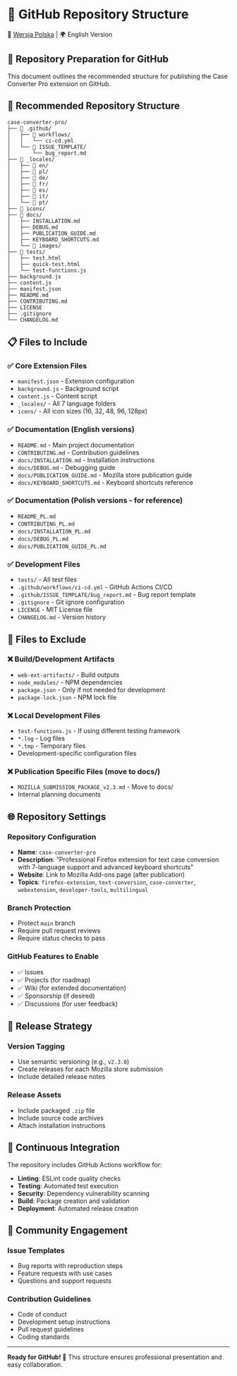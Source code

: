 # 📁 GitHub Repository Structure

📖 [Wersja Polska](REPOSITORY_STRUCTURE_PL.md) | 🌍 English Version

## 🎯 Repository Preparation for GitHub

This document outlines the recommended structure for publishing the Case Converter Pro extension on GitHub.

## 📂 Recommended Repository Structure

```
case-converter-pro/
├── 📁 .github/
│   ├── 📁 workflows/
│   │   └── ci-cd.yml
│   └── 📁 ISSUE_TEMPLATE/
│       └── bug_report.md
├── 📁 _locales/
│   ├── 📁 en/
│   ├── 📁 pl/
│   ├── 📁 de/
│   ├── 📁 fr/
│   ├── 📁 es/
│   ├── 📁 it/
│   └── 📁 pt/
├── 📁 icons/
├── 📁 docs/
│   ├── INSTALLATION.md
│   ├── DEBUG.md
│   ├── PUBLICATION_GUIDE.md
│   ├── KEYBOARD_SHORTCUTS.md
│   └── 📁 images/
├── 📁 tests/
│   ├── test.html
│   ├── quick-test.html
│   └── test-functions.js
├── background.js
├── content.js
├── manifest.json
├── README.md
├── CONTRIBUTING.md
├── LICENSE
├── .gitignore
└── CHANGELOG.md
```

## 📋 Files to Include

### ✅ Core Extension Files
- `manifest.json` - Extension configuration
- `background.js` - Background script
- `content.js` - Content script
- `_locales/` - All 7 language folders
- `icons/` - All icon sizes (16, 32, 48, 96, 128px)

### ✅ Documentation (English versions)
- `README.md` - Main project documentation
- `CONTRIBUTING.md` - Contribution guidelines
- `docs/INSTALLATION.md` - Installation instructions
- `docs/DEBUG.md` - Debugging guide
- `docs/PUBLICATION_GUIDE.md` - Mozilla store publication guide
- `docs/KEYBOARD_SHORTCUTS.md` - Keyboard shortcuts reference

### ✅ Documentation (Polish versions - for reference)
- `README_PL.md`
- `CONTRIBUTING_PL.md`
- `docs/INSTALLATION_PL.md`
- `docs/DEBUG_PL.md`
- `docs/PUBLICATION_GUIDE_PL.md`

### ✅ Development Files
- `tests/` - All test files
- `.github/workflows/ci-cd.yml` - GitHub Actions CI/CD
- `.github/ISSUE_TEMPLATE/bug_report.md` - Bug report template
- `.gitignore` - Git ignore configuration
- `LICENSE` - MIT License file
- `CHANGELOG.md` - Version history

## 🚫 Files to Exclude

### ❌ Build/Development Artifacts
- `web-ext-artifacts/` - Build outputs
- `node_modules/` - NPM dependencies
- `package.json` - Only if not needed for development
- `package-lock.json` - NPM lock file

### ❌ Local Development Files
- `test-functions.js` - If using different testing framework
- `*.log` - Log files
- `*.tmp` - Temporary files
- Development-specific configuration files

### ❌ Publication Specific Files (move to docs/)
- `MOZILLA_SUBMISSION_PACKAGE_v2.3.md` - Move to docs/
- Internal planning documents

## 🌐 Repository Settings

### Repository Configuration
- **Name**: `case-converter-pro`
- **Description**: "Professional Firefox extension for text case conversion with 7-language support and advanced keyboard shortcuts"
- **Website**: Link to Mozilla Add-ons page (after publication)
- **Topics**: `firefox-extension`, `text-conversion`, `case-converter`, `webextension`, `developer-tools`, `multilingual`

### Branch Protection
- Protect `main` branch
- Require pull request reviews
- Require status checks to pass

### GitHub Features to Enable
- ✅ Issues
- ✅ Projects (for roadmap)
- ✅ Wiki (for extended documentation)
- ✅ Sponsorship (if desired)
- ✅ Discussions (for user feedback)

## 📝 Release Strategy

### Version Tagging
- Use semantic versioning (e.g., `v2.3.0`)
- Create releases for each Mozilla store submission
- Include detailed release notes

### Release Assets
- Include packaged `.zip` file
- Include source code archives
- Attach installation instructions

## 🔄 Continuous Integration

The repository includes GitHub Actions workflow for:
- **Linting**: ESLint code quality checks
- **Testing**: Automated test execution
- **Security**: Dependency vulnerability scanning
- **Build**: Package creation and validation
- **Deployment**: Automated release creation

## 📧 Community Engagement

### Issue Templates
- Bug reports with reproduction steps
- Feature requests with use cases
- Questions and support requests

### Contribution Guidelines
- Code of conduct
- Development setup instructions
- Pull request guidelines
- Coding standards

---

**Ready for GitHub! 🚀** This structure ensures professional presentation and easy collaboration.
